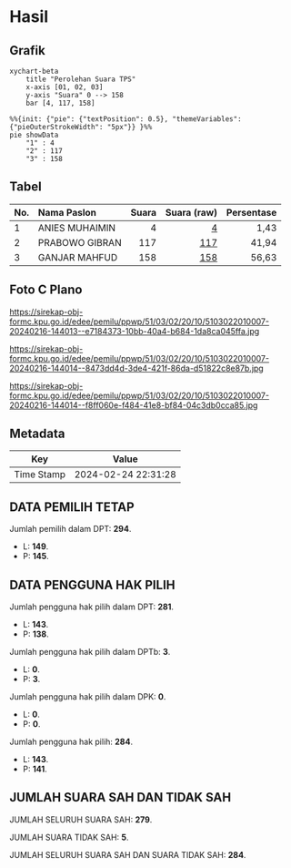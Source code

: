# Hasil

## Grafik

```mermaid
xychart-beta
    title "Perolehan Suara TPS"
    x-axis [01, 02, 03]
    y-axis "Suara" 0 --> 158
    bar [4, 117, 158]
```

```mermaid
%%{init: {"pie": {"textPosition": 0.5}, "themeVariables": {"pieOuterStrokeWidth": "5px"}} }%%
pie showData
    "1" : 4
    "2" : 117
    "3" : 158
```

## Tabel

| No. | Nama Paslon    | Suara | Suara (raw) | Persentase |
|:--- |:-------------- | -----:| -----------:| ----------:|
| 1   | ANIES MUHAIMIN | 4     | [4][p-1]    | 1,43       |
| 2   | PRABOWO GIBRAN | 117   | [117][p-2]  | 41,94      |
| 3   | GANJAR MAHFUD  | 158   | [158][p-3]  | 56,63      |


[p-1]: https://github.com/gigit-pemilu/pemilu-2024-51-bali/blob/main/pilpres/hitung-suara/sub/51-bali/sub/03-badung/sub/02-mengwi/sub/2010-kekeran/sub/007-tps/sub/paslon-1.txt
[p-2]: https://github.com/gigit-pemilu/pemilu-2024-51-bali/blob/main/pilpres/hitung-suara/sub/51-bali/sub/03-badung/sub/02-mengwi/sub/2010-kekeran/sub/007-tps/sub/paslon-2.txt
[p-3]: https://github.com/gigit-pemilu/pemilu-2024-51-bali/blob/main/pilpres/hitung-suara/sub/51-bali/sub/03-badung/sub/02-mengwi/sub/2010-kekeran/sub/007-tps/sub/paslon-3.txt

## Foto C Plano

https://sirekap-obj-formc.kpu.go.id/edee/pemilu/ppwp/51/03/02/20/10/5103022010007-20240216-144013--e7184373-10bb-40a4-b684-1da8ca045ffa.jpg

https://sirekap-obj-formc.kpu.go.id/edee/pemilu/ppwp/51/03/02/20/10/5103022010007-20240216-144014--8473dd4d-3de4-421f-86da-d51822c8e87b.jpg

https://sirekap-obj-formc.kpu.go.id/edee/pemilu/ppwp/51/03/02/20/10/5103022010007-20240216-144014--f8ff060e-f484-41e8-bf84-04c3db0cca85.jpg


## Metadata

| Key        | Value               |
| ---------- | ------------------- |
| Time Stamp | 2024-02-24 22:31:28 |


## DATA PEMILIH TETAP

Jumlah pemilih dalam DPT: **294**.
 * L: **149**.
 * P: **145**.

## DATA PENGGUNA HAK PILIH

Jumlah pengguna hak pilih dalam DPT: **281**.
 * L: **143**.
 * P: **138**.

Jumlah pengguna hak pilih dalam DPTb: **3**.
 * L: **0**.
 * P: **3**.

Jumlah pengguna hak pilih dalam DPK: **0**.
 * L: **0**.
 * P: **0**.

Jumlah pengguna hak pilih: **284**.
 * L: **143**.
 * P: **141**.

## JUMLAH SUARA SAH DAN TIDAK SAH

JUMLAH SELURUH SUARA SAH: **279**.

JUMLAH SUARA TIDAK SAH: **5**.

JUMLAH SELURUH SUARA SAH DAN SUARA TIDAK SAH: **284**.


